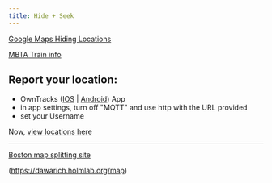 ```yaml
---
title: Hide + Seek
---
```


[Google Maps Hiding Locations](https://www.google.com/maps/d/embed?mid=1o-mhrgndBPDkNsbasblwvnJSC2nc7pY)

[MBTA Train info](/jetlag/trains)

## Report your location:
- OwnTracks ([IOS](https://apps.apple.com/us/app/owntracks/id692424691) |  [Android](https://play.google.com/store/apps/details?id=org.owntracks.android&hl=en-US)) App
- in app settings, turn off "MQTT" and use http with the URL provided
- set your Username

Now, [view locations here](https://jetlag.holmlab.org/dashboard-jetlag/0?edit=0)

---

[Boston map splitting site](https://taibeled.github.io/JetLagHideAndSeek/?hz=eyJ0eXBlIjoiRmVhdHVyZUNvbGxlY3Rpb24iLCJmZWF0dXJlcyI6W3sidHlwZSI6IkZlYXR1cmUiLCJwcm9wZXJ0aWVzIjp7fSwiZ2VvbWV0cnkiOnsidHlwZSI6IlBvbHlnb24iLCJjb29yZGluYXRlcyI6W1tbLTcxLjA3MDIxMyw0Mi40NDc5MDhdLFstNzEuMTU1NTI5LDQyLjM5NTY5OV0sWy03MS4xNzU5NTcsNDIuMzM4NDk5XSxbLTcxLjExMTY3LDQyLjMwNDc2OV0sWy03MS4xMDQ4ODksNDIuMjU1ODRdLFstNzAuOTk2NTcxLDQyLjE4Mzc1OV0sWy03MC45NjUxNTcsNDIuMzkyNTNdLFstNzEuMDcwMjEzLDQyLjQ0NzkwOF1dXX19XSwicXVlc3Rpb25zIjpbXSwiZGlzYWJsZWRTdGF0aW9ucyI6W10sImhpZGluZ1JhZGl1cyI6MC41fQ==)

(https://dawarich.holmlab.org/map)